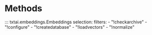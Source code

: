 # Methods

::: txtai.embeddings.Embeddings
    selection:
        filters:
            - "!checkarchive"
            - "!configure"
            - "!createdatabase"
            - "!loadvectors"
            - "!normalize"
